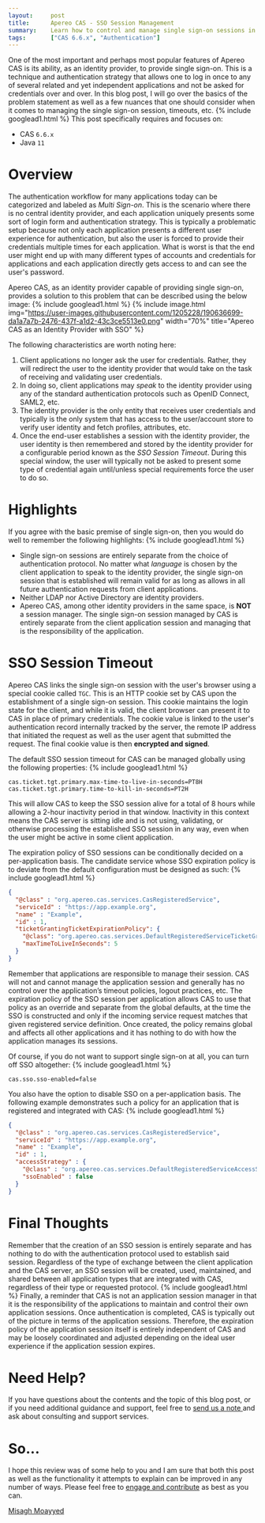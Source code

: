 ```yaml
---
layout:     post
title:      Apereo CAS - SSO Session Management
summary:    Learn how to control and manage single sign-on sessions in Apereo CAS and tune session timeouts for the betterment of all mankind.
tags:       ["CAS 6.6.x", "Authentication"]
---
```


One of the most important and perhaps most popular features of Apereo CAS is its ability, as an identity provider, to provide single sign-on. This is a technique and authentication strategy that allows one to log in once to any of several related and yet independent applications and not be asked for credentials over and over. In this blog post, I will go over the basics of the problem statement as well as a few nuances that one should consider when it comes to managing the single sign-on session, timeouts, etc.
{% include googlead1.html  %}
This post specifically requires and focuses on:

- CAS `6.6.x`
- Java `11`

# Overview

The authentication workflow for many applications today can be categorized and labeled as *Multi Sign-on*. This is the scenario where there is no central identity provider, and each application uniquely presents some sort of login form and authentication strategy. This is typically a problematic setup because not only each application presents a different user experience for authentication, but also the user is forced to provide their credentials multiple times for each application. What is worst is that the end user might end up with many different types of accounts and credentials for applications and each application directly gets access to and can see the user's password. 

Apereo CAS, as an identity provider capable of providing single sign-on, provides a solution to this problem that can be described using the below image: 
{% include googlead1.html  %}
{% include image.html img="https://user-images.githubusercontent.com/1205228/190636699-da1a7a7b-2476-437f-a1d2-43c3ce5513e0.png" 
width="70%" title="Apereo CAS as an Identity Provider with SSO" %}

The following characteristics are worth noting here:

1. Client applications no longer ask the user for credentials. Rather, they will redirect the user to the identity provider that would take on the task of receiving and validating user credentials.
2. In doing so, client applications may *speak* to the identity provider using any of the standard authentication protocols such as OpenID Connect, SAML2, etc.
3. The identity provider is the only entity that receives user credentials and typically is the only system that has access to the user/account store to verify user identity and fetch profiles, attributes, etc.
4. Once the end-user establishes a session with the identity provider, the user identity is then remembered and stored by the identity provider for a configurable period known as the *SSO Session Timeout*. During this special window, the user will typically not be asked to present some type of credential again until/unless special requirements force the user to do so.

# Highlights

If you agree with the basic premise of single sign-on, then you would do well to remember the following highlights:
{% include googlead1.html  %}
- Single sign-on sessions are entirely separate from the choice of authentication protocol. No matter what *language* is chosen by the client application to speak to the identity provider, the single sign-on session that is established will remain valid for as long as allows in all future authentication requests from client applications. 
- Neither LDAP nor Active Directory are identity providers.
- Apereo CAS, among other identity providers in the same space, is **NOT** a session manager. The single sign-on session managed by CAS is entirely separate from the client application session and managing that is the responsibility of the application. 

# SSO Session Timeout

Apereo CAS links the single sign-on session with the user's browser using a special cookie called `TGC`. This is an HTTP cookie set by CAS upon the establishment of a single sign-on session. This cookie maintains the login state for the client, and while it is valid, the client browser can present it to CAS in place of primary credentials. The cookie value is linked to the user's authentication record internally tracked by the server, the remote IP address that initiated the request as well as the user agent that submitted the request. The final cookie value is then **encrypted and signed**.

The default SSO session timeout for CAS can be managed globally using the following properties:
{% include googlead1.html  %}
```properties
cas.ticket.tgt.primary.max-time-to-live-in-seconds=PT8H
cas.ticket.tgt.primary.time-to-kill-in-seconds=PT2H
```

This will allow CAS to keep the SSO session alive for a total of 8 hours while allowing a 2-hour inactivity period in that window. Inactivity in this context means the CAS server is sitting idle and is not using, validating, or otherwise processing the established SSO session in any way, even when the user might be active in some client application.

The expiration policy of SSO sessions can be conditionally decided on a per-application basis. The candidate service whose SSO expiration policy is to deviate from the default configuration must be designed as such:
{% include googlead1.html  %}
```json
{
  "@class" : "org.apereo.cas.services.CasRegisteredService",
  "serviceId" : "https://app.example.org",
  "name" : "Example",
  "id" : 1,
  "ticketGrantingTicketExpirationPolicy": {
    "@class": "org.apereo.cas.services.DefaultRegisteredServiceTicketGrantingTicketExpirationPolicy",
    "maxTimeToLiveInSeconds": 5
  }
}
```

Remember that applications are responsible to manage their session. CAS will not and cannot manage the application session and generally has no control over the application’s timeout policies, logout practices, etc. The expiration policy of the SSO session per application allows CAS to use that policy as an override and separate from the global defaults, at the time the SSO is constructed and only if the incoming service request matches that given registered service definition. Once created, the policy remains global and affects all other applications and it has nothing to do with how the application manages its sessions.

Of course, if you do not want to support single sign-on at all, you can turn off SSO altogether:
{% include googlead1.html  %}
```properties
cas.sso.sso-enabled=false
```

You also have the option to disable SSO on a per-application basis. The following example demonstrates such a policy for an application that is registered and integrated with CAS:
{% include googlead1.html  %}
```json
{
  "@class" : "org.apereo.cas.services.CasRegisteredService",
  "serviceId" : "https://app.example.org",
  "name" : "Example",
  "id" : 1,
  "accessStrategy" : {
    "@class" : "org.apereo.cas.services.DefaultRegisteredServiceAccessStrategy",
    "ssoEnabled" : false
  }
}
```

# Final Thoughts

Remember that the creation of an SSO session is entirely separate and has nothing to do with the authentication protocol used to establish said session. Regardless of the type of exchange between the client application and the CAS server, an SSO session will be created, used, maintained, and shared between all application types that are integrated with CAS, regardless of their type or requested protocol.
{% include googlead1.html  %}
Finally, a reminder that CAS is not an application session manager in that it is the responsibility of the applications to maintain and control their own application sessions. Once authentication is completed, CAS is typically out of the picture in terms of the application sessions. Therefore, the expiration policy of the application session itself is entirely independent of CAS and may be loosely coordinated and adjusted depending on the ideal user experience if the application session expires.

# Need Help?

If you have questions about the contents and the topic of this blog post, or if you need additional guidance and support, feel free to [send us a note ](/#contact-section-header) and ask about consulting and support services.

# So...

I hope this review was of some help to you and I am sure that both this post as well as the functionality it attempts to explain can be improved in any number of ways. Please feel free to [engage and contribute][contribguide] as best as you can.

[Misagh Moayyed](https://fawnoos.com)

[contribguide]: https://apereo.github.io/cas/developer/Contributor-Guidelines.html